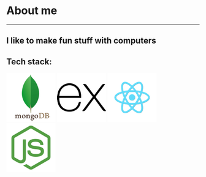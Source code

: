 # About me
---
I like to make fun stuff with computers
---
## Tech stack:
![MongoDB](./img/mongodb.png) ![Express.js](./img/expressjs.png) ![React.js](./img/reactjs.png) ![Node](./img/node.png)
